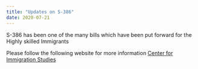 ```yaml
---
title: "Updates on S-386"
date: 2020-07-21
---
```



S-386 has been one of the many bills which have been put forward for the Highly skilled Immigrants

Please follow the following website for more information 
[Center for Immigration Studies](https://cis.org/Vaughan/Senate-S386-HR1044-Country-Cap?fbclid=IwAR2GGFGIoF8LSDLC-u8wibOncuufgEs5e_QAIyUl3wEzpHNxIkgfor2Mr7U)  
